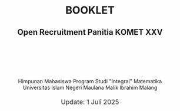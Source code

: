 <h1 style="text-align: center;">BOOKLET</h1>
<h2 style="text-align: center;">Open Recruitment Panitia KОМЕТ XXV</h2>
<div class="komet-cover">
    <div id="countdown-timer" class="countdown-display">
  <!-- Countdown will be inserted here by JavaScript -->
    </div>
    <p style="text-align: center;">
        Himpunan Mahasiswa Program Studi "Integral" Matematika<br>
        Universitas Islam Negeri Maulana Malik Ibrahim Malang<br>
    </p>
    <p class="cover-update-date">Update: 1 Juli 2025</p>
</div>


<style>
.countdown-display {
  display: flex;
  justify-content: center;
  flex-wrap: wrap;
  gap: 1rem;
  margin: 2.5rem 0;
  padding: 1rem;
  border-radius: 12px;
  background-color: transparent;
  backdrop-filter: blur(2px);
}

.countdown-unit {
  display: flex;
  flex-direction: column;
  align-items: center;
  min-width: 80px;
  padding: 1rem;
  border-radius: 10px;
  background-color: rgba(255, 255, 255, 0.4);
  color: var(--text-color);
  backdrop-filter: blur(4px);
  box-shadow: 0 2px 8px rgba(0,0,0,0.05);
  transition: transform 0.3s ease;
}

.dark-mode .countdown-unit {
  background-color: rgba(255, 255, 255, 0.1);
}

.countdown-unit:hover {
  transform: translateY(-4px);
}

.countdown-value {
  font-size: 2.4rem;
  font-weight: 600;
  color: var(--text-color);
}

.countdown-label {
  margin-top: 0.3rem;
  font-size: 0.85rem;
  text-transform: uppercase;
  opacity: 0.7;
  letter-spacing: 1px;
}

@media (max-width: 768px) {
  .countdown-value {
    font-size: 2rem;
  }
}

.komet-cover {
    text-align: center;
    margin: 40px 0;
    padding: 0 20px;
}

.komet-cover img {
    max-width: 100%;
    width: min(500px, 90%);
    height: auto;
    border-radius: 10px;
}

.cover-update-date {
    font-size: calc(0.9rem + 0.3vw);
    color: var(--text-color);
    margin-top: 20px;
    opacity: 0.8;
    font-weight: 500;
}
</style>
